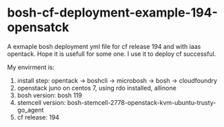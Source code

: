 bosh-cf-deployment-example-194-opensatck
========================================

A exmaple bosh deployment yml file for cf release 194 and with iaas opentack.
Hope it is usefull for some one. I use it to deploy cf successful.

My envirment is:	
 1. install step:  opentack -> boshcli -> microbosh -> bosh -> cloudfoundry
 2. openstack juno on centos 7, using rdo installed, allinone
 3. bosh version:  bosh 119
 4. stemcell version:  bosh-stemcell-2778-openstack-kvm-ubuntu-trusty-go_agent
 5. cf release:  194
	